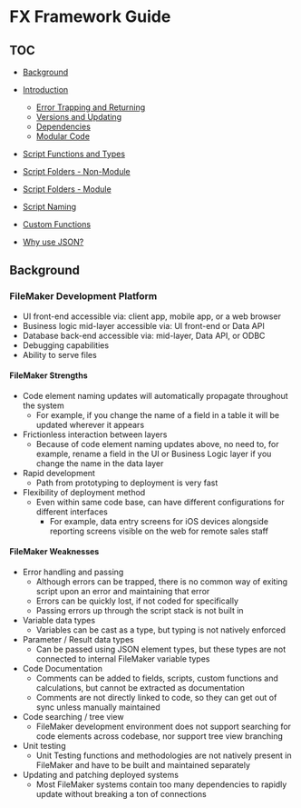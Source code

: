 # FX Framework Guide

## TOC

- [Background](#Background)

- [Introduction](##Introduction)
  - [Error Trapping and Returning](#Error-Trapping-Returning)
  - [Versions and Updating](#Versions-Updating)
  - [Dependencies](#Dependencies)
  - [Modular Code](#Modular-Code)
- [Script Functions and Types](#Script-Functions-And-Types)
- [Script Folders - Non-Module](#Script-Folders-Non-Module)
- [Script Folders - Module](#Script-Folders-Module)
- [Script Naming](#Script-Naming)
- [Custom Functions](#Custom-Functions)
- [Why use JSON?](#Why-JSON)

## Background

### FileMaker Development Platform 

- UI front-end accessible via: client app, mobile app, or a web browser
- Business logic mid-layer accessible via: UI front-end or Data API
- Database back-end accessible via: mid-layer, Data API, or ODBC
- Debugging capabilities
- Ability to serve files

#### FileMaker Strengths
- Code element naming updates will automatically propagate throughout the system
  - For example, if you change the name of a field in a table it will be updated wherever it appears 
- Frictionless interaction between layers
  - Because of code element naming updates above, no need to, for example, rename a field in the UI or Business Logic layer if you change the name in the data layer
- Rapid development
  - Path from prototyping to deployment is very fast
- Flexibility of deployment method
  - Even within same code base, can have different configurations for different interfaces
    - For example, data entry screens for iOS devices alongside reporting screens visible on the web for remote sales staff 

#### FileMaker Weaknesses
- Error handling and passing
  - Although errors can be trapped, there is no common way of exiting script upon an error and maintaining that error
  - Errors can be quickly lost, if not coded for specifically
  - Passing errors up through the script stack is not built in
- Variable data types
  - Variables can be cast as a type, but typing is not natively enforced
- Parameter / Result data types
  - Can be passed using JSON element types, but these types are not connected to internal FileMaker variable types 
- Code Documentation
  - Comments can be added to fields, scripts, custom functions and calculations, but cannot be extracted as documentation
  - Comments are not directly linked to code, so they can get out of sync unless manually maintained
- Code searching / tree view
  - FileMaker development environment does not support searching for code elements across codebase, nor support tree view branching
- Unit testing 
  - Unit Testing functions and methodologies are not natively present in FileMaker and have to be built and maintained separately
- Updating and patching deployed systems
  - Most FileMaker systems contain too many dependencies to rapidly update without breaking a ton of connections
